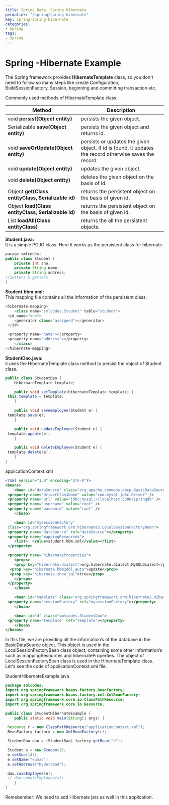 ```yaml
---
title: Spring Data- Spring Hibernate
permalink: "/spring/spring-hibernate"
key: spring-spring-hibernate
categories:
- Spring
tags:
- Spring
---
```


Spring  -Hibernate Example
==========================

The Spring framework provides **HibernateTemplate** class, so you don't need to
follow so many steps like create Configuration, BuildSessionFactory, Session,
beginning and committing transaction etc.

Commonly used methods of HibernateTemplate class.

| **Method**                                          | **Description**                                                                                         |
|-----------------------------------------------------|---------------------------------------------------------------------------------------------------------|
| void **persist(Object entity)**                     | persists the given object.                                                                              |
| Serializable **save(Object entity)**                | persists the given object and returns id.                                                               |
| void **saveOrUpdate(Object entity)**                | persists or updates the given object. If id is found, it updates the record otherwise saves the record. |
| void **update(Object entity)**                      | updates the given object.                                                                               |
| void **delete(Object entity)**                      | deletes the given object on the basis of id.                                                            |
| Object **get(Class entityClass, Serializable id)**  | returns the persistent object on the basis of given id.                                                 |
| Object **load(Class entityClass, Serializable id)** | returns the persistent object on the basis of given id.                                                 |
| List **loadAll(Class entityClass)**                 | returns the all the persistent objects.                                                                 |



**Student.java:**  
It is a simple POJO class. Here it works as the persistent
class for hibernate.

```java
pacage smlcodes;
public class Student {
	private int sno;
	private String name;
	private String address;
//Setters & getters
}
```

**Student.hbm.xml:**  
This mapping file contains all the information of the persistent class.
```java
<hibernate-mapping>
	<class name="smlcodes.Student" table="student">
 <id name="sno">
 	<generator class="assigned"></generator>
 </id>

 <property name="name"></property>
 <property name="address"></property>
	</class>
</hibernate-mapping>
```

**StudentDao.java:**  
it uses the HibernateTemplate class method to persist the object of Student class.
```java
public class StudentDao {
	HibernateTemplate template;

	public void setTemplate(HibernateTemplate template) {
 this.template = template;
	}

	public void saveEmployee(Student e) {
 template.save(e);
	}

	public void updateEmployee(Student e) {
 template.update(e);
	}

	public void deleteEmployee(Student e) {
 template.delete(e);
	}
}
```



applicationContext.xml
```xml
<?xml version="1.0" encoding="UTF-8"?>
<beans>
	<bean id="dataSource" class="org.apache.commons.dbcp.BasicDataSource">
 <property name="driverClassName" value="com.mysql.jdbc.Driver" />
 <property name="url" value="jdbc:mysql://localhost:3306/springdb" />
 <property name="username" value="root" />
 <property name="password" value="root" />
	</bean>

	<bean id="mysessionFactory"
 class="org.springframework.orm.hibernate3.LocalSessionFactoryBean">
 <property name="dataSource" ref="dataSource"></property>
 <property name="mappingResources">
 	<list>	<value>student.hbm.xml</value></list>
 </property>

 <property name="hibernateProperties">
 	<props>
 	<prop key="hibernate.dialect">org.hibernate.dialect.MySQLDialect</prop>
  <prop key="hibernate.hbm2ddl.auto">update</prop>
  <prop key="hibernate.show_sql">true</prop>
 	</props>
 </property>
	</bean>

	<bean id="template" class="org.springframework.orm.hibernate3.HibernateTemplate">
 <property name="sessionFactory" ref="mysessionFactory"></property>
	</bean>

	<bean id="d" class="smlcodes.StudentDao">
 <property name="template" ref="template"></property>
	</bean>
</beans>
```
In this file, we are providing all the information’s of the database in the BasicDataSource object. This object is used in the LocalSessionFactoryBean class object, containing some other information’s such as mappingResources and hibernateProperties. The object of LocalSessionFactoryBean class is used in the HibernateTemplate class. Let's see the code of applicationContext.xml file.

StudentHibernateExample.java
```java
package smlcodes;
import org.springframework.beans.factory.BeanFactory;
import org.springframework.beans.factory.xml.XmlBeanFactory;
import org.springframework.core.io.ClassPathResource;
import org.springframework.core.io.Resource;

public class StudentHibernateExample {
	public static void main(String[] args) {

 Resource r = new ClassPathResource("applicationContext.xml");
 BeanFactory factory = new XmlBeanFactory(r);

 StudentDao dao = (StudentDao) factory.getBean("d");

 Student e = new Student();
 e.setSno(147);
 e.setName("kumar");
 e.setAddress("Hyderabad");

 dao.saveEmployee(e);
 // dao.updateEmployee(e);
	}
}
```

Remebember: We need to add Hibernate jars as well in this application.

